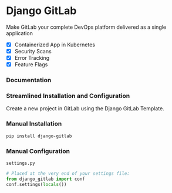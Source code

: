 # Django GitLab

Make GitLab your complete DevOps platform delivered as a single application

* [x]  Containerized App in Kubernetes
* [x]  Security Scans
* [x]  Error Tracking
* [x]  Feature Flags

### Documentation


### Streamlined Installation and Configuration

Create a new project in GitLab using the Django GitLab Template.

### Manual Installation

```bash
pip install django-gitlab
```

### Manual Configuration

`settings.py`

```python
# Placed at the very end of your settings file:
from django_gitlab import conf
conf.settings(locals())
```
